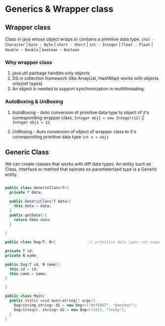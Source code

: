 # Generics & Wrapper class

## Wrapper class

Class in java whose object wraps or contains a primitive data type. `chat - Character` | `byte - Byte` | `short - Short` | `int - Integer` | `float - Float` | `double - Double` | `boolean - Boolean`

### Why wrapper class

1. java.util package handles only objects
2. DS in collection framework (like ArrayList, HashMap) works with objects only(ref types)
3. An object is needed to support synchronization in multithreading.


### AutoBoxing & UnBoxing

1. AutoBoxing - Auto conversion of primitive data type to object of it's corresponding wrapper class.
`Integer obj1 = new Integer(12)` || `Integer obj1 = 12`
   
2. UnBoxing - Auto conversion of object of wrapper class to it's corresponding primitive data type
`int n = obj1`

## Generic Class

We can create classes that works with diff data types. An entity such as Class, Interface or method that operate on parameterized type is a Generic entity.

```java

public class GenericClass<T>{
  private T data;

  public GenericClass(T data){
    this.data = data;
  }
  public getData(){
    return this.data;
  }

}

```

```java
public class Dog<T, N>{               // primitive data types not supported

private T id;
private N name;

public Dog(T id, N name){
  this.id = id;
  this.name = name;
}

}

public class Main{
  public static void main(string[] args){
    Dog<string,string> d1 = new Dog<>("dtf5567", "benchoo");
    Dog<Integer, string> d2 = new Dog<>(4313, "rocky");
  }
}

```








